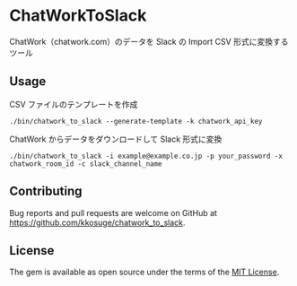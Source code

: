 # ChatWorkToSlack

ChatWork（chatwork.com）のデータを Slack の Import CSV 形式に変換するツール

## Usage

CSV ファイルのテンプレートを作成

```
./bin/chatwork_to_slack --generate-template -k chatwork_api_key
```

ChatWork からデータをダウンロードして Slack 形式に変換

```
./bin/chatwork_to_slack -i example@example.co.jp -p your_password -x chatwork_room_id -c slack_channel_name
```

## Contributing

Bug reports and pull requests are welcome on GitHub at https://github.com/kkosuge/chatwork_to_slack.


## License

The gem is available as open source under the terms of the [MIT License](http://opensource.org/licenses/MIT).
